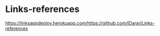 # Links-references

https://linksappdeploy.herokuapp.com/https://github.com/IDarar/Links-references
